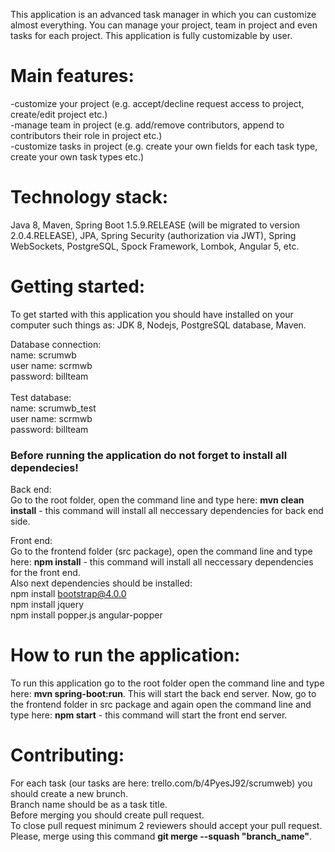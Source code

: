 This application is an advanced task manager in which you can customize almost everything. You can manage your project, team in project and even tasks for each project. This application is fully customizable by user.

# **Main features:** <br/>
-customize your project (e.g. accept/decline request access to project, create/edit project etc.)<br/>
-manage team in project (e.g. add/remove contributors, append to contributors their role in project etc.)<br/>
-customize tasks in project (e.g. create your own fields for each task type, create your own task types etc.)<br/>

# **Technology stack:**<br/>
Java 8, Maven, Spring Boot 1.5.9.RELEASE (will be migrated to version 2.0.4.RELEASE), JPA, Spring Security (authorization via JWT), Spring WebSockets, PostgreSQL, Spock Framework, Lombok, Angular 5, etc.

# **Getting started:**<br/>
To get started with this application you should have installed on your computer such things as: JDK 8, Nodejs, PostgreSQL database, Maven.<br/>

Database connection:<br/>
name: scrumwb<br/>
user name: scrmwb<br/>
password: billteam<br/>
<br/>
Test database:<br/>
name: scrumwb_test<br/>
user name: scrmwb<br/>
password: billteam
<br/>

### **Before running the application do not forget to install all dependecies!<br/>**

Back end:<br/>
Go to the root folder, open the command line and type here: **mvn clean install** - this command will install all neccessary dependencies for back end side.

Front end:<br/>
Go to the frontend folder (src package), open the command line and type here: **npm install** - this command will install all neccessary dependencies for the front end. 
<br/> Also next dependencies should be installed: <br/>
npm install bootstrap@4.0.0<br/>
npm install jquery<br/>
npm install popper.js angular-popper<br/>

# **How to run the application**:<br/>
To run this application go to the root folder open the command line and type here: **mvn spring-boot:run**. This will start the back end server. Now, go to the frontend folder in src package and again open the command line and type here: **npm start** - this command will start the front end server.
<br/>

# **Contributing:**<br/>
For each task (our tasks are here: trello.com/b/4PyesJ92/scrumweb) you should create a new brunch.<br/>
Branch name should be as a task title.<br/>
Before merging you should create pull request.<br/>
To close pull request minimum 2 reviewers should accept your pull request.<br/>
Please, merge using this command **git merge --squash "branch_name"**.<br/>
